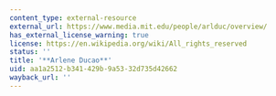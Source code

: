 ```yaml
---
content_type: external-resource
external_url: https://www.media.mit.edu/people/arlduc/overview/
has_external_license_warning: true
license: https://en.wikipedia.org/wiki/All_rights_reserved
status: ''
title: '**Arlene Ducao**'
uid: aa1a2512-b341-429b-9a53-32d735d42662
wayback_url: ''
---
```

